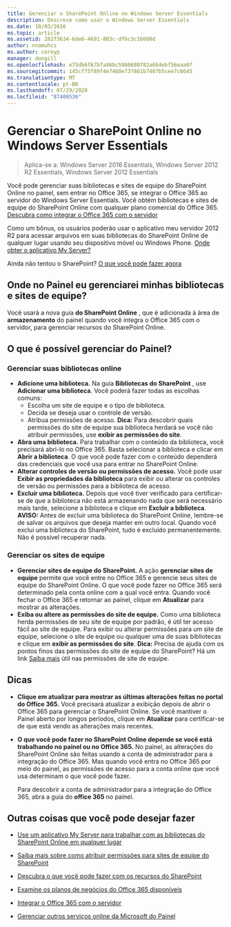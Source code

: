 ```yaml
---
title: Gerenciar o SharePoint Online no Windows Server Essentials
description: Descreve como usar o Windows Server Essentials
ms.date: 10/03/2016
ms.topic: article
ms.assetid: 282f3634-6de6-4691-803c-df6c3c16660d
author: nnamuhcs
ms.author: coreyp
manager: dongill
ms.openlocfilehash: e75db6f67bfa46bc5980688f82a6b4ebf56eaa0f
ms.sourcegitcommit: 145cf75f89f4e7460e737861b7407b5cee7c6645
ms.translationtype: MT
ms.contentlocale: pt-BR
ms.lasthandoff: 07/29/2020
ms.locfileid: "87409536"
---
```

# <a name="manage-sharepoint-online-in-windows-server-essentials"></a>Gerenciar o SharePoint Online no Windows Server Essentials

>Aplica-se a: Windows Server 2016 Essentials, Windows Server 2012 R2 Essentials, Windows Server 2012 Essentials

Você pode gerenciar suas bibliotecas e sites de equipe do SharePoint Online no painel, sem entrar no Office 365, se integrar o Office 365 ao servidor do Windows Server Essentials. Você obtém bibliotecas e sites de equipe do SharePoint Online com qualquer plano comercial do Office 365. [Descubra como integrar o Office 365 com o servidor](Manage-Office-365-in-Windows-Server-Essentials.md)

 Como um bônus, os usuários poderão usar o aplicativo meu servidor 2012 R2 para acessar arquivos em suas bibliotecas do SharePoint Online de qualquer lugar usando seu dispositivo móvel ou Windows Phone. [Onde obter o aplicativo My Server?](../use/Use-the-My-Server-App-to-Connect-to-Windows-Server-Essentials.md)

 Ainda não tentou o SharePoint? [O que você pode fazer agora](https://office.microsoft.com/office365-sharepoint-online-enterprise-help/get-started-with-sharepoint-2013-HA102772778.aspx)

## <a name="where-on-the-dashboard-will-i-manage-my-libraries-and-team-sites"></a>Onde no Painel eu gerenciarei minhas bibliotecas e sites de equipe?
 Você usará a nova guia **do SharePoint Online** , que é adicionada à área de **armazenamento** do painel quando você integra o Office 365 com o servidor, para gerenciar recursos do SharePoint Online.


## <a name="what-can-i-manage-from-the-dashboard"></a>O que é possível gerenciar do Painel?

### <a name="manage-your-online-libraries"></a>Gerenciar suas bibliotecas online

- **Adicione uma biblioteca.** Na guia **Bibliotecas do SharePoint** , use **Adicionar uma biblioteca**. Você poderá fazer todas as escolhas comuns:
  - Escolha um site de equipe e o tipo de biblioteca.
  - Decida se deseja usar o controle de versão.
  - Atribua permissões de acesso.
     **Dica:** Para descobrir quais permissões do site de equipe sua biblioteca herdará se você não atribuir permissões, use **exibir as permissões do site**.
- **Abra uma biblioteca.** Para trabalhar com o conteúdo da biblioteca, você precisará abri-lo no Office 365. Basta selecionar a biblioteca e clicar em **Abrir a biblioteca**. O que você pode fazer com o conteúdo dependerá das credenciais que você usa para entrar no SharePoint Online.
- **Alterar controles de versão ou permissões de acesso.** Você pode usar **Exibir as propriedades da biblioteca** para exibir ou alterar os controles de versão ou permissões para a biblioteca de acesso.
- **Excluir uma biblioteca.** Depois que você tiver verificado para certificar-se de que a biblioteca não está armazenando nada que será necessário mais tarde, selecione a biblioteca e clique em **Excluir a biblioteca**. **AVISO:** Antes de excluir uma biblioteca do SharePoint Online, lembre-se de salvar os arquivos que deseja manter em outro local. Quando você exclui uma biblioteca do SharePoint, tudo é excluído permanentemente. Não é possível recuperar nada.

### <a name="manage-your-team-sites"></a>Gerenciar os sites de equipe

- **Gerenciar sites de equipe do SharePoint.** A ação **gerenciar sites de equipe** permite que você entre no Office 365 e gerencie seus sites de equipe do SharePoint Online. O que você pode fazer no Office 365 será determinado pela conta online com a qual você entra. Quando você fechar o Office 365 e retornar ao painel, clique em **Atualizar** para mostrar as alterações.
- **Exiba ou altere as permissões do site de equipe.** Como uma biblioteca herda permissões de seu site de equipe por padrão, é útil ter acesso fácil ao site de equipe. Para exibir ou alterar permissões para um site de equipe, selecione o site de equipe ou qualquer uma de suas bibliotecas e clique em **exibir as permissões do site**. **Dica:** Precisa de ajuda com os pontos finos das permissões do site de equipe do SharePoint? Há um link [Saiba mais](https://office.microsoft.com/office365-sharepoint-online-enterprise-help/introduction-control-user-access-with-permissions-HA102771919.aspx?CTT=5&origin=HA102771924) útil nas permissões de site de equipe.

## <a name="tips"></a>Dicas

-   **Clique em atualizar para mostrar as últimas alterações feitas no portal do Office 365.** Você precisará atualizar a exibição depois de abrir o Office 365 para gerenciar o SharePoint Online. Se você mantiver o Painel aberto por longos períodos, clique em **Atualizar** para certificar-se de que está vendo as alterações mais recentes.

-   **O que você pode fazer no SharePoint Online depende se você está trabalhando no painel ou no Office 365.** No painel, as alterações do SharePoint Online são feitas usando a conta de administrador para a integração do Office 365. Mas quando você entra no Office 365 por meio do painel, as permissões de acesso para a conta online que você usa determinam o que você pode fazer.

     Para descobrir a conta de administrador para a integração do Office 365, abra a guia do **office 365** no painel.

## <a name="other-things-you-might-want-to-do"></a>Outras coisas que você pode desejar fazer

-   [Use um aplicativo My Server para trabalhar com as bibliotecas do SharePoint Online em qualquer lugar](../use/Use-the-My-Server-App-to-Connect-to-Windows-Server-Essentials.md)

-   [Saiba mais sobre como atribuir permissões para sites de equipe do SharePoint](https://office.microsoft.com/office365-sharepoint-online-enterprise-help/introduction-control-user-access-with-permissions-HA102771919.aspx?CTT=5&origin=HA102771924)

-   [Descubra o que você pode fazer com os recursos do SharePoint](https://office.microsoft.com/office365-sharepoint-online-enterprise-help/get-started-with-sharepoint-2013-HA102772778.aspx)

-   [Examine os planos de negócios do Office 365 disponíveis](https://office.microsoft.com/business/compare-office-365-for-business-plans-FX102918419.aspx?CR_CC=200061904&WT.srch=1&WT.mc_ID=PS_bing_O365Comm_what-is-office-365-for_Text)

-   [Integrar o Office 365 com o servidor](Manage-Office-365-in-Windows-Server-Essentials.md)

-   [Gerenciar outros serviços online da Microsoft do Painel](Manage-Microsoft-Online-Services-in-Windows-Server-Essentials.md)
